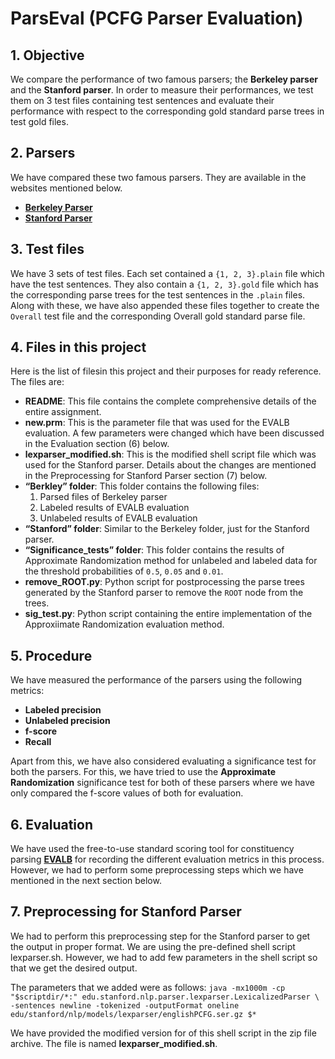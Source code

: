 # ParsEval (PCFG Parser Evaluation)

## 1. Objective

We compare the performance of two famous parsers; the **Berkeley parser** and the **Stanford parser**. In order to measure their performances, we test them on 3 test files containing test sentences and evaluate their performance with respect to the corresponding gold standard parse trees in test gold files.

## 2. Parsers

We have compared these two famous parsers. They are available in the websites mentioned below.

* [**Berkeley Parser**](https://github.com/slavpetrov/berkeleyparser)
* [**Stanford Parser**](http://nlp.stanford.edu/software/lex-parser.shtml)

## 3. Test files

We have 3 sets of test files. Each set contained a `{1, 2, 3}.plain` file which have the test sentences. They also contain a `{1, 2, 3}.gold` file which has the corresponding parse trees for the test sentences in the `.plain` files. Along with these, we have also appended these files together to create the `Overall` test file and the corresponding Overall gold standard parse file.

## 4. Files in this project

Here is the list of filesin this project and their purposes for ready reference. The files are:
* **README**: This file contains the complete comprehensive details of the entire assignment.
* **new.prm**: This is the parameter file that was used for the EVALB evaluation. A few parameters were changed which have been discussed in the Evaluation section (6) below.
* **lexparser_modified.sh**: This is the modified shell script file which was used for the Stanford parser. Details about the changes are mentioned in the Preprocessing for Stanford Parser section (7) below.
* **“Berkley” folder**: This folder contains the following files:
  1. Parsed files of Berkeley parser
  2. Labeled results of EVALB evaluation
  3. Unlabeled results of EVALB evaluation
* **“Stanford” folder**: Similar to the Berkeley folder, just for the Stanford parser.
* **“Significance_tests” folder**: This folder contains the results of Approximate Randomization method for unlabeled and labeled data for the threshold probabilities of `0.5`, `0.05` and `0.01`.
* **remove_ROOT.py**: Python script for postprocessing the parse trees generated by the Stanford parser to remove the `ROOT` node from the trees.
* **sig_test.py**: Python script containing the entire implementation of the Approxiimate Randomization evaluation method.

## 5. Procedure

We have measured the performance of the parsers using the following metrics:
* **Labeled precision**
* **Unlabeled precision**
* **f-score**
* **Recall**

Apart from this, we have also considered evaluating a significance test for both the parsers. For this, we have tried to use the **Approximate Randomization** significance test for both of these parsers where we have only compared the f-score values of both for evaluation.

## 6. Evaluation

We have used the free-to-use standard scoring tool for constituency parsing [**EVALB**](http://nlp.cs.nyu.edu/evalb/) for recording the different evaluation metrics in this process. However, we had to perform some preprocessing steps which we have mentioned in the next section below.

## 7. Preprocessing for Stanford Parser

We had to perform this preprocessing step for the Stanford parser to get the output in proper format. We are using the pre-defined shell script lexparser.sh. However, we had to add few parameters in the shell script so that we get the desired output.

The parameters that we added were as follows:
`java -mx1000m -cp "$scriptdir/*:" edu.stanford.nlp.parser.lexparser.LexicalizedParser \ -sentences newline -tokenized -outputFormat oneline edu/stanford/nlp/models/lexparser/englishPCFG.ser.gz $*`

We have provided the modified version for of this shell script in the zip file archive. The file is named **lexparser_modified.sh**.
